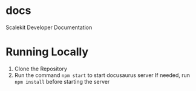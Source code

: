 # docs
 Scalekit Developer Documentation

# Running Locally
1. Clone the Repository
2. Run the command `npm start` to start docusaurus server
   If needed, run `npm install` before starting the server

